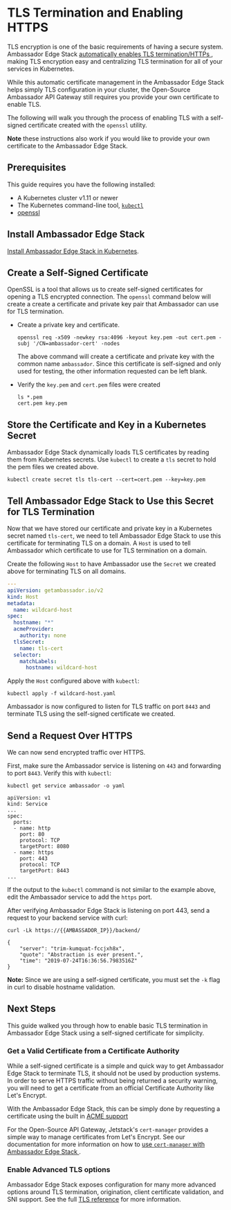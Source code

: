 # TLS Termination and Enabling HTTPS

TLS encryption is one of the basic requirements of having a secure system.
Ambassador Edge Stack [automatically enables TLS termination/HTTPs
](../../topics/host-crd#acme-and-tls-settings), making TLS encryption easy
and centralizing TLS termination for all of your services in Kubernetes.

While this automatic certificate management in the Ambassador Edge Stack helps
simply TLS configuration in your cluster, the Open-Source Ambassador API
Gateway still requires you provide your own certificate to enable TLS.

The following will walk you through the process of enabling TLS with a 
self-signed certificate created with the `openssl` utility. 

**Note** these instructions also work if you would like to provide your own
certificate to the Ambassador Edge Stack.

## Prerequisites

This guide requires you have the following installed:

- A Kubernetes cluster v1.11 or newer
- The Kubernetes command-line tool, 
[`kubectl`](https://kubernetes.io/docs/tasks/tools/install-kubectl/)
- [openssl](https://www.openssl.org/source/)

## Install Ambassador Edge Stack

[Install Ambassador Edge Stack in Kubernetes](../../topics/install).

## Create a Self-Signed Certificate

OpenSSL is a tool that allows us to create self-signed certificates for opening
a TLS encrypted connection. The `openssl` command below will create a 
create a certificate and private key pair that Ambassador can use for TLS
termination.

- Create a private key and certificate.

   ```
   openssl req -x509 -newkey rsa:4096 -keyout key.pem -out cert.pem -subj '/CN=ambassador-cert' -nodes
   ```

   The above command will create a certificate and private key with the common
   name `ambassador`. Since this certificate is self-signed and only used for testing,
   the other information requested can be left blank.

- Verify the `key.pem` and `cert.pem` files were created

   ```
   ls *.pem
   cert.pem	key.pem
   ```

## Store the Certificate and Key in a Kubernetes Secret

Ambassador Edge Stack dynamically loads TLS certificates by reading them from
Kubernetes secrets. Use `kubectl` to create a `tls` secret to hold the pem 
files we created above.

```
kubectl create secret tls tls-cert --cert=cert.pem --key=key.pem
```

## Tell Ambassador Edge Stack to Use this Secret for TLS Termination

Now that we have stored our certificate and private key in a Kubernetes secret
named `tls-cert`, we need to tell Ambassador Edge Stack to use this certificate
for terminating TLS on a domain. A `Host` is used to tell Ambassador which
certificate to use for TLS termination on a domain.

Create the following `Host` to have Ambassador use the `Secret` we created
above for terminating TLS on all domains.

```yaml
---
apiVersion: getambassador.io/v2
kind: Host
metadata:
  name: wildcard-host
spec:
  hostname: "*"
  acmeProvider:
    authority: none
  tlsSecret:
    name: tls-cert
  selector:
    matchLabels:
      hostname: wildcard-host
```

Apply the `Host` configured above with `kubectl`:

```
kubectl apply -f wildcard-host.yaml
```

Ambassador is now configured to listen for TLS traffic on port `8443` and
terminate TLS using the self-signed certificate we created.

## Send a Request Over HTTPS

We can now send encrypted traffic over HTTPS.

First, make sure the Ambassador service is listening on `443` and forwarding
to port `8443`. Verify this with `kubectl`:

```
kubectl get service ambassador -o yaml

apiVersion: v1
kind: Service
...
spec:
  ports:
  - name: http
    port: 80
    protocol: TCP
    targetPort: 8080
  - name: https
    port: 443
    protocol: TCP
    targetPort: 8443
...
```

If the output to the `kubectl` command is not similar to the example above, 
edit the Ambassador service to add the `https` port.

After verifying Ambassador Edge Stack is listening on port 443, send a request
to your backend service with curl:

```
curl -Lk https://{{AMBASSADOR_IP}}/backend/

{
    "server": "trim-kumquat-fccjxh8x",
    "quote": "Abstraction is ever present.",
    "time": "2019-07-24T16:36:56.7983516Z"
}
```

**Note:** Since we are using a self-signed certificate, you must set the `-k`
flag in curl to disable hostname validation.

## Next Steps

This guide walked you through how to enable basic TLS termination in Ambassador
Edge Stack using a self-signed certificate for simplicity.

### Get a Valid Certificate from a Certificate Authority

While a self-signed certificate is a simple and quick way to get Ambassador Edge Stack to terminate TLS, it should not be used by production systems. In order to serve HTTPS traffic without being returned a security warning, you will need to get a certificate from an official Certificate Authority like Let's Encrypt.

With the Ambassador Edge Stack, this can be simply done by requesting a
certificate using the built in [ACME support](../../topics/host-crd#acme-support)

For the Open-Source API Gateway, Jetstack's `cert-manager` provides a simple
way to manage certificates from Let's Encrypt. See our documentation for more
information on how to [use `cert-manager` with Ambassador Edge Stack
](../cert-manager).

### Enable Advanced TLS options

Ambassador Edge Stack exposes configuration for many more advanced options
around TLS termination, origination, client certificate validation, and SNI
support. See the full [TLS reference](../../topics/running/tls) for more
information.
